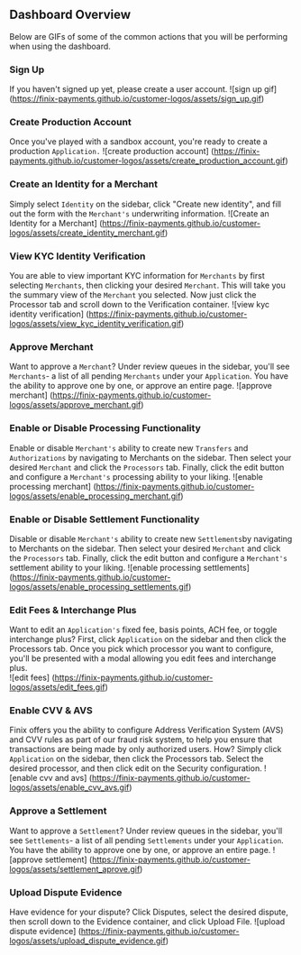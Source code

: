 ## Dashboard Overview

Below are GIFs of some of the common actions that you will be performing when using the dashboard.

### Sign Up
If you haven't signed up yet, please create a user account.
![sign up gif] (https://finix-payments.github.io/customer-logos/assets/sign_up.gif)

### Create Production Account
Once you've played with a sandbox account, you're ready to create a production `Application.`
![create production account] (https://finix-payments.github.io/customer-logos/assets/create_production_account.gif)

### Create an Identity for a Merchant
Simply select `Identity` on the sidebar, click "Create new identity", and fill out the form with the `Merchant's` underwriting information.
![Create an Identity for a Merchant]
(https://finix-payments.github.io/customer-logos/assets/create_identity_merchant.gif)

### View KYC Identity Verification
You are able to view important KYC information for `Merchants` by first selecting `Merchants`, then clicking your desired `Merchant`. This will take you the summary view of the `Merchant` you selected. Now just click the Processor tab and scroll down to the Verification container.
![view kyc identity verification]     (https://finix-payments.github.io/customer-logos/assets/view_kyc_identity_verification.gif)

### Approve Merchant
Want to approve a `Merchant`? Under review queues in the sidebar, you'll see `Merchants`- a list of all pending `Merchants` under your `Application`. You have the ability to approve one by one, or approve an entire page.
![approve merchant] (https://finix-payments.github.io/customer-logos/assets/approve_merchant.gif)

### Enable or Disable Processing Functionality
Enable or disable `Merchant's` ability to create new `Transfers` and `Authorizations` by navigating to Merchants on the sidebar. Then select your desired `Merchant` and click the `Processors` tab. Finally, click the edit button and configure a `Merchant's` processing ability to your liking.
![enable processing merchant]
(https://finix-payments.github.io/customer-logos/assets/enable_processing_merchant.gif)

### Enable or Disable Settlement Functionality
Disable or disable `Merchant's` ability to create new `Settlements`by navigating to Merchants on the sidebar. Then select your desired `Merchant` and click the `Processors` tab. Finally, click the edit button and configure a `Merchant's` settlement ability to your liking.
![enable processing settlements] (https://finix-payments.github.io/customer-logos/assets/enable_processing_settlements.gif)

### Edit Fees & Interchange Plus
Want to edit an `Application's` fixed fee, basis points, ACH fee, or toggle interchange plus? First, click `Application` on the sidebar and then click the Processors tab. Once you pick which processor you want to configure, you'll be presented with a modal allowing you edit fees and interchange plus.  
![edit fees] (https://finix-payments.github.io/customer-logos/assets/edit_fees.gif)

### Enable CVV & AVS
Finix offers you the ability to configure Address Verification System (AVS) and CVV rules as part of our fraud risk system, to help you ensure that transactions are being made by only authorized users. How? Simply click `Application` on the sidebar, then click the Processors tab. Select the desired processor, and then click edit on the Security configuration.
![enable cvv and avs] (https://finix-payments.github.io/customer-logos/assets/enable_cvv_avs.gif)

### Approve a Settlement
Want to approve a `Settlement`? Under review queues in the sidebar, you'll see `Settlements`- a list of all pending `Settlements` under your `Application`. You have the ability to approve one by one, or approve an entire page.
![approve settlement] (https://finix-payments.github.io/customer-logos/assets/settlement_aprove.gif)

### Upload Dispute Evidence
Have evidence for your dispute? Click Disputes, select the desired dispute, then scroll down to the Evidence container, and click Upload File.
![upload dispute evidence] (https://finix-payments.github.io/customer-logos/assets/upload_dispute_evidence.gif)
